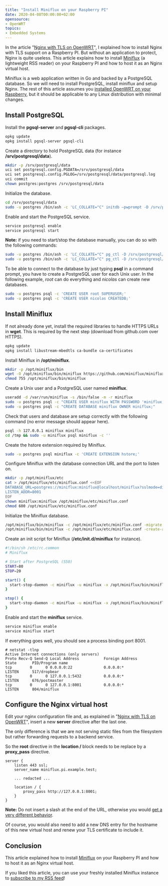 ```yaml
---
title: "Install Miniflux on your Raspberry PI"
date: 2020-04-08T00:00:00+02:00
opensource: 
- OpenWRT
topics:
- Embedded Systems
---
```


In the article "[Nginx with TLS on OpenWRT](../nginx-with-tls-on-openwrt/)", I explained how to install Nginx with TLS support on a Raspberry PI.
But without an application to protect, Nginx is quite useless.
This article explains how to install [Miniflux](https://miniflux.app/) (a lightweight RSS reader) on your Raspberry PI and how to host it as an Nginx virtual host.

Miniflux is a web application written in Go and backed by a PostgreSQL database. So we will need to install PostgreSQL, install miniflux and setup Nginx. The rest of this article assumes you [installed OpenWRT on your Raspberry](../install-openwrt-raspberry-pi/), but it should be applicable to any Linux distribution with minimal changes.

## Install PostgreSQL

Install the **pgsql-server** and **pgsql-cli** packages.

```sh
opkg update
opkg install pgsql-server pgsql-cli
```

Create a directory to hold PostgreSQL data (for instance **/srv/postgresql/data**).

```sh
mkdir -p /srv/postgresql/data
uci set postgresql.config.PGDATA=/srv/postgresql/data
uci set postgresql.config.PGLOG=/srv/postgresql/data/postgresql.log
uci commit
chown postgres:postgres /srv/postgresql/data
```

Initialize the database.

```sh
cd /srv/postgresql/data
sudo -u postgres /bin/ash -c 'LC_COLLATE="C" initdb —pwprompt -D /srv/postgresql/data'
```

Enable and start the PostgreSQL service.

```sh
service postgresql enable
service postgresql start
```

**Note:** if you need to start/stop the database manually, you can do so with the following commands:

```sh
sudo -u postgres /bin/ash -c 'LC_COLLATE="C" pg_ctl -D /srv/postgresql/data -l logfile start'
sudo -u postgres /bin/ash -c 'LC_COLLATE="C" pg_ctl -D /srv/postgresql/data -l logfile stop'
```

To be able to connect to the database by just typing **psql** in a command prompt, you have to create a PostgreSQL user for each Unix user.
In the following example, *root* can do everything and *nicolas* can create new databases.

```sh
sudo -u postgres psql -c 'CREATE USER root SUPERUSER;'
sudo -u postgres psql -c 'CREATE USER nicolas CREATEDB;'
```

## Install Miniflux

If not already done yet, install the required libraries to handle HTTPS URLs in **wget**.
This is required by the next step (download from github.com over HTTPS).

```sh
opkg update
opkg install libustream-mbedtls ca-bundle ca-certificates
```

Install Miniflux in **/opt/miniflux**.

```sh
mkdir -p /opt/miniflux/bin
wget -O /opt/miniflux/bin/miniflux https://github.com/miniflux/miniflux/releases/download/2.0.19/miniflux-linux-armv8
chmod 755 /opt/miniflux/bin/miniflux
```

Create a Unix user and a PostgreSQL user named **miniflux**.

```sh
useradd -d /var/run/miniflux -s /bin/false -m -r miniflux
sudo -u postgres psql -c "CREATE USER miniflux WITH PASSWORD 'miniflux';"
sudo -u postgres psql -c "CREATE DATABASE miniflux OWNER miniflux;"
```

Check that users and database are setup correctly with the following command (no error message should appear here).

```sh
psql -h 127.0.0.1 miniflux miniflux
cd /tmp && sudo -u miniflux psql miniflux -c ''
```

Create the hstore extension required by Miniflux.

```sh
sudo -u postgres psql miniflux -c 'CREATE EXTENSION hstore;'
```

Configure Miniflux with the database connection URL and the port to listen on.

```sh
mkdir -p /opt/miniflux/etc
cat > /opt/miniflux/etc/miniflux.conf <<EOF
DATABASE_URL=postgres://miniflux:miniflux@localhost/miniflux?sslmode=disable
LISTEN_ADDR=8001
EOF
chown miniflux:miniflux /opt/miniflux/etc/miniflux.conf
chmod 600 /opt/miniflux/etc/miniflux.conf
```

Initialize the Miniflux database.

```sh
/opt/miniflux/bin/miniflux -c /opt/miniflux/etc/miniflux.conf -migrate
/opt/miniflux/bin/miniflux -c /opt/miniflux/etc/miniflux.conf -create-admin
```

Create an init script for Miniflux (**/etc/init.d/miniflux** for instance).

```sh
#!/bin/sh /etc/rc.common
# Miniflux

# Start after PostgreSQL (S50)
START=80
STOP=20

start() {
  start-stop-daemon -c miniflux -u miniflux -x /opt/miniflux/bin/miniflux -b -S -- -c /opt/miniflux/etc/miniflux.conf
}

stop() {
  start-stop-daemon -c miniflux -u miniflux -x /opt/miniflux/bin/miniflux -b -K
}
```

Enable and start the **miniflux** service.

```sh
service miniflux enable
service miniflux start
```

If everything goes well, you should see a process binding port 8001.

```
# netstat -tlnp
Active Internet connections (only servers)
Proto Recv-Q Send-Q Local Address           Foreign Address         State       PID/Program name    
tcp        0      0 0.0.0.0:22              0.0.0.0:*               LISTEN      517/dropbear
tcp        0      0 127.0.0.1:5432          0.0.0.0:*               LISTEN      676/postmaster
tcp        0      0 127.0.0.1:8001          0.0.0.0:*               LISTEN      804/miniflux
```

## Configure the Nginx virtual host

Edit your nginx configuration file and, as explained in "[Nginx with TLS on OpenWRT](../nginx-with-tls-on-openwrt/)", insert a new **server** directive after the last one.

The only difference is that we are not serving static files from the filesystem but rather forwarding requests to a backend service.

So the **root** directive in the **location /** block needs to be replace by a **proxy_pass** directive.

```
server {
    listen 443 ssl;
    server_name miniflux.pi.example.test;

    ... redacted ...

    location / {
        proxy_pass http://127.0.0.1:8001;
    }
}
```

**Note:** Do not insert a slash at the end of the URL, otherwise you would [get a very different behavior](http://nginx.org/en/docs/http/ngx_http_proxy_module.html#proxy_pass).

Of course, you would also need to add a new DNS entry for the hostname of this new virtual host and renew your TLS certificate to include it.

## Conclusion

This article explained how to install [Miniflux](https://miniflux.app/) on your Raspberry PI and how to host it as an Nginx virtual host.

If you liked this article, you can use your freshly installed Miniflux instance to [subscribe to my RSS feed](/index.xml)!
